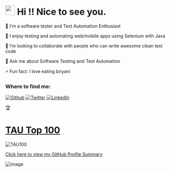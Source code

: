 <h1><img src="https://emojis.slackmojis.com/emojis/images/1531849430/4246/blob-sunglasses.gif?1531849430" width="30"/> Hi !! Nice to see you.</h1>

🔭 I'm a software tester and Test Automation Enthusiast

🌱 I enjoy testing and automating web/mobile apps using Selenium with Java

👯 I’m looking to collaborate with people who can write awesome clean test code

💬 Ask me about Software Testing and Test Automation

⚡ Fun fact: I love eating briyani

<h3>Where to find me:</h3>
<p><a href="https://github.com/bh4rath" target="_blank"><img alt="Github" src="https://img.shields.io/badge/GitHub-%2312100E.svg?&style=for-the-badge&logo=Github&logoColor=white" /></a> <a href="https://twitter.com/BharathGates" target="_blank"><img alt="Twitter" src="https://img.shields.io/badge/twitter-%231DA1F2.svg?&style=for-the-badge&logo=twitter&logoColor=white" /></a> <a href="https://www.linkedin.com/in/bug-catcher/" target="_blank"><img alt="LinkedIn" src="https://img.shields.io/badge/linkedin-%230077B5.svg?&style=for-the-badge&logo=linkedin&logoColor=white" /></a></p>


:trophy: <h1>[TAU Top 100](https://testautomationu.applitools.com/tau100.html)</h1> 

![TAU100](https://user-images.githubusercontent.com/34835631/87222890-7f35d800-c395-11ea-99f8-50704043988b.PNG)

[Click here to view my GitHub Profile Summary](https://profile-summary-for-github.com/user/bh4rath)

![image](https://user-images.githubusercontent.com/34835631/87632009-229c3980-c756-11ea-8f4c-5cc622db1878.png)
